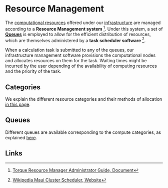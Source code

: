 # Resource Management

The [computational resources](../clusters/overview.md) offered under our [infrastructure](../overview.md) are managed according to a **Resource Management system** [^1]. Under this system, a set of [**Queues**](queues.md) is employed to allow for the efficient distribution of resources, which are themselves administered by a **task scheduler software** [^2].

When a calculation task is submitted to any of the queues, our infrastructure management software provisions the computational nodes and allocates resources on them for the task. Waiting times might be incurred by the user depending of the availability of computing resources and the priority of the task.

## Categories

We explain the different resource categories and their methods of allocation [in this page](category.md).

## Queues

Different queues are available corresponding to the compute categories, as explained [here](queues.md).

## Links

[^1]: [Torque Resource Manager Administrator Guide, Document](http://docs.adaptivecomputing.com/torque/6-1-2/adminGuide/torqueAdminGuide-6.1.2.pdf)

[^2]: [Wikipedia Maui Cluster Scheduler, Website](https://en.wikipedia.org/wiki/Maui_Cluster_Scheduler)
